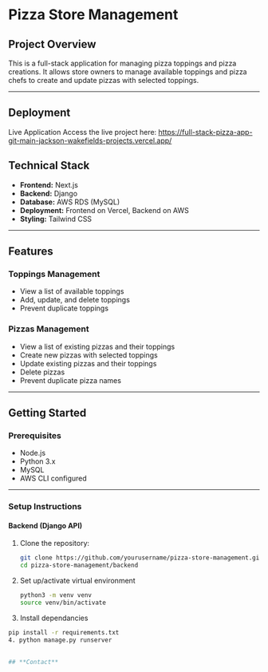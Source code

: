 # **Pizza Store Management**  

## **Project Overview**  
This is a full-stack application for managing pizza toppings and pizza creations. It allows store owners to manage available toppings and pizza chefs to create and update pizzas with selected toppings.

---

## **Deployment**
Live Application
Access the live project here: https://full-stack-pizza-app-git-main-jackson-wakefields-projects.vercel.app/

## **Technical Stack**
- **Frontend:** Next.js  
- **Backend:** Django  
- **Database:** AWS RDS (MySQL)  
- **Deployment:** Frontend on Vercel, Backend on AWS  
- **Styling:** Tailwind CSS  

---

## **Features**
### **Toppings Management**
- View a list of available toppings  
- Add, update, and delete toppings  
- Prevent duplicate toppings  

### **Pizzas Management**
- View a list of existing pizzas and their toppings  
- Create new pizzas with selected toppings  
- Update existing pizzas and their toppings  
- Delete pizzas  
- Prevent duplicate pizza names  

---

## **Getting Started**

### **Prerequisites**
- Node.js  
- Python 3.x  
- MySQL  
- AWS CLI configured  

---

### **Setup Instructions**

#### **Backend (Django API)**
1. Clone the repository:  
   ```bash
   git clone https://github.com/yourusername/pizza-store-management.git
   cd pizza-store-management/backend
2. Set up/activate virtual environment
   ```bash
   python3 -m venv venv
   source venv/bin/activate
3. Install dependancies
  ```bash
  pip install -r requirements.txt
4. python manage.py runserver
   

## **Contact**



